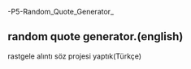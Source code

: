 
-P5-Random_Quote_Generator_

random quote generator.(english)
-------------------------------------------------------------------------------------------------------------------------------------------------------------------------
rastgele alıntı söz projesi yaptık(Türkçe)


